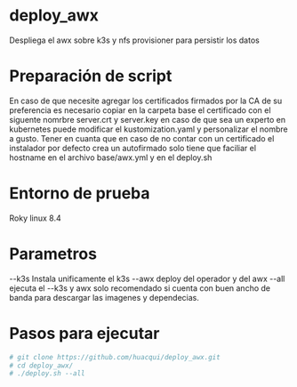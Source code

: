 # deploy_awx
Despliega el awx sobre k3s y nfs provisioner para persistir los datos

# Preparación de script
En caso de que necesite agregar los certificados firmados por la CA de su preferencia es necesario copiar en la carpeta base el certificado con el siguente nomrbre
server.crt y server.key en caso de que sea un experto en kubernetes puede modificar el kustomization.yaml y personalizar el nombre a gusto.
Tener en cuanta que en caso de no contar con un certificado el instalador por defecto crea un autofirmado solo tiene que faciliar el hostname en el archivo base/awx.yml y en el deploy.sh

# Entorno de prueba
Roky linux 8.4

# Parametros
 --k3s Instala unificamente el k3s
 --awx deploy del operador y del awx
 --all ejecuta el --k3s y awx solo recomendado si cuenta con buen ancho de banda para descargar las imagenes y dependecias.
# Pasos para ejecutar
```bash
# git clone https://github.com/huacqui/deploy_awx.git
# cd deploy_awx/
# ./deploy.sh --all
```
